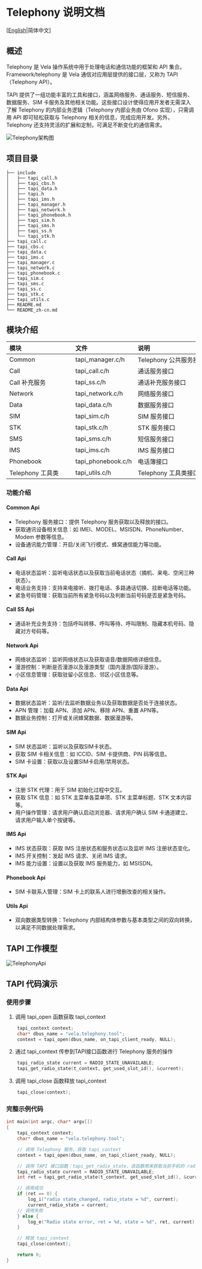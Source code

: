 # Telephony 说明文档

[[English](./README.md)|简体中文]


## **概述**

Telephony 是 Vela 操作系统中用于处理电话和通信功能的框架和 API 集合。Framework/telephony 是 Vela 通信对应用层提供的接口层，又称为 TAPI（Telephony API）。

TAPI 提供了一组功能丰富的工具和接口，涵盖网络服务、通话服务、短信服务、数据服务、SIM 卡服务及其他相关功能。这些接口设计使得应用开发者无需深入了解 Telephony 的内部业务逻辑（Telephony 内部业务由 Ofono 实现），只需调用 API 即可轻松获取与 Telephony 相关的信息，完成应用开发。另外，Telephony 还支持灵活的扩展和定制，可满足不断变化的通信需求。

![Telephony架构图](./TelephonyFramework.jpg)

## **项目目录**
```tree
├── include
│   ├── tapi_call.h
│   ├── tapi_cbs.h
│   ├── tapi_data.h
│   ├── tapi.h
│   ├── tapi_ims.h
│   ├── tapi_manager.h
│   ├── tapi_network.h
│   ├── tapi_phonebook.h
│   ├── tapi_sim.h
│   ├── tapi_sms.h
│   ├── tapi_ss.h
│   └── tapi_stk.h
├── tapi_call.c
├── tapi_cbs.c
├── tapi_data.c
├── tapi_ims.c
├── tapi_manager.c
├── tapi_network.c
├── tapi_phonebook.c
├── tapi_sim.c
├── tapi_sms.c
├── tapi_ss.c
├── tapi_stk.c
├── tapi_utils.c
├── README.md
└── README_zh-cn.md
```

## **模块介绍**

| 模块     | 文件  | 说明      |
| :------ | :------- | :--------- |
| Common | tapi_manager.c/h  | <div style="width: 150pt">Telephony 公共服务接口 |
| Call | tapi_call.c/h | 通话服务接口|
| Call 补充服务 | tapi_ss.c/h | 通话补充服务接口|
| Network | tapi_network.c/h | 网络服务接口 |
| Data | tapi_data.c/h | 数据服务接口  |
| SIM | tapi_sim.c/h  |SIM 服务接口|
| STK | tapi_stk.c/h  |STK 服务接口|
| SMS | tapi_sms.c/h | 短信服务接口 |
| IMS | tapi_ims.c/h | IMS 服务接口  |
| Phonebook | tapi_phonebook.c/h | 电话簿接口  |
| <div style="width: 120pt">Telephony 工具类| tapi_utils.c/h | Telephony 工具类接口  |

### **功能介绍**

#### Common Api
- Telephony 服务接口：提供 Telephony 服务获取以及释放的接口。
- 获取通讯设备相关信息：如 IMEI、MODEL、MSISDN、PhoneNumber、Modem 参数等信息。
- 设备通讯能力管理：开启/关闭飞行模式、蜂窝通信能力等功能。

#### Call Api
- 电话状态监听：监听电话状态以及获取当前电话状态（摘机、来电、空闲三种状态）。
- 电话业务支持：支持来电接听、拨打电话、多路通话切换、挂断电话等功能。
- 紧急号码管理：获取当前所有紧急号码以及判断当前号码是否是紧急号码。

#### Call SS Api
- 通话补充业务支持：包括呼叫转移、呼叫等待、呼叫限制、隐藏本机号码、隐藏对方号码等。

#### Network Api
- 网络状态监听：监听网络状态以及获取语音/数据网络详细信息。
- 漫游控制：判断是否漫游以及漫游类型（国内漫游/国际漫游）。
- 小区信息管理：获取驻留小区信息、邻区小区信息等。

#### Data Api
- 数据状态监听：监听/去监听数据业务以及获取数据是否处于连接状态。
- APN 管理：加载 APN、添加 APN、移除 APN、重置 APN等。
- 数据业务控制：打开或关闭蜂窝数据、数据漫游等。

#### SIM Api
- SIM 状态监听：监听以及获取SIM卡状态。
- 获取 SIM 卡相关信息：如 ICCID、SIM 卡提供商、PIN 码等信息。
- SIM 卡设置：获取以及设置SIM卡启用/禁用状态。

#### STK Api
- 注册 STK 代理：用于 SIM 初始化过程中交互。
- 获取 STK 信息：如 STK 主菜单各菜单项、STK 主菜单标题、STK 文本内容等。
- 用户操作管理：请求用户确认启动浏览器、请求用户确认 SIM 卡通道建立、请求用户输入单个按键等。

#### IMS Api
- IMS 状态获取：获取 IMS 注册状态和服务状态以及监听 IMS 注册状态变化。
- IMS 开关控制：发起 IMS 请求、关闭 IMS 请求。
- IMS 能力设置：设置以及获取 IMS 服务能力，如 MSISDN。

#### Phonebook Api
- SIM 卡联系人管理：SIM 卡上的联系人进行增删改查的相关操作。

#### Utils Api
- 双向数据类型转换：Telephony 内部结构体参数与基本类型之间的双向转换，以满足不同数据处理需求。

## **TAPI 工作模型**

![TelephonyApi](./TapiZh.jpg)

## **TAPI 代码演示**
### **使用步骤**
1. 调用 tapi_open 函数获取 tapi_context
```c
    tapi_context context;
    char* dbus_name = "vela.telephony.tool";
    context = tapi_open(dbus_name, on_tapi_client_ready, NULL);
```

2. 通过 tapi_context 传参到TAPI接口函数进行 Telephony 服务的操作
```c
    tapi_radio_state current = RADIO_STATE_UNAVAILABLE;
    tapi_get_radio_state(t_context, get_used_slot_id(), &current);
```

3. 调用 tapi_close 函数释放 tapi_context
```c
    tapi_close(context);
```

### **完整示例代码**
```c
int main(int argc, char* argv[])
{
    tapi_context context;
    char* dbus_name = "vela.telephony.tool";

    // 调用 Telephony 服务，获取 tapi_context
    context = tapi_open(dbus_name, on_tapi_client_ready, NULL);

    // 调用 TAPI 接口函数：tapi_get_radio_state，该函数用来获取当前手机的 radio 状态
    tapi_radio_state current = RADIO_STATE_UNAVAILABLE;
    int ret = tapi_get_radio_state(t_context, get_used_slot_id(), &current);

    // 调用成功
    if (ret == 0) {
        log_i("radio state_changed, radio_state = %d", current);
        current_radio_state = current;
    // 调用失败
    } else {
        log_e("Radio state error, ret = %d, state = %d", ret, current);
    }

    // 释放 tapi_context
    tapi_close(context);

    return 0;
}
```
